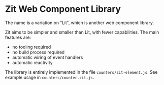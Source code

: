 # Zit Web Component Library

The name is a variation on "Lit", which is another web component library.

Zit aims to be simpler and smaller than Lit, with fewer capabilities.
The main features are:

- no tooling required
- no build process required
- automatic wiring of event handlers
- automatic reactivity

The library is entirely implemented in the file `counters/zit-element.js`.
See example usage in `counters/counter.zit.js`.
